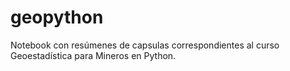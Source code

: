 # geopython
Notebook con resúmenes de capsulas correspondientes al curso Geoestadística para Mineros en Python.

